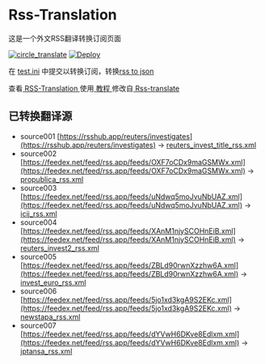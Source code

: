 # Rss-Translation

这是一个外文RSS翻译转换订阅页面 

[![circle_translate](https://github.com/maomao52/Rss-Translation/actions/workflows/circle_translate.yml/badge.svg)](https://github.com/maomao52/Rss-Translation/actions/workflows/circle_translate.yml)
[![Deploy](https://github.com/maomao52/Rss-Translation/actions/workflows/jekyll-gh-pages.yml/badge.svg)](https://github.com/maomao52/Rss-Translation/actions/workflows/jekyll-gh-pages.yml)

在 [test.ini](https://github.com/maomao52/Rss-Translation/blob/main/test.ini) 中提交以转换订阅，转换[rss to json](https://rss2json.com/)

查看[ RSS-Translation ](https://maomao52.github.io/RSS-Translation)使用[ 教程 ](https://www.tjsky.net/tutorial/644)修改自[ Rss-translate ](https://github.com/rcy1314/Rss-Translation/)

## 已转换翻译源

 - source001 [https://rsshub.app/reuters/investigates](https://rsshub.app/reuters/investigates) -> [reuters_invest_title_rss.xml](rss/reuters_invest_title_rss.xml)
 - source002 [https://feedex.net/feed/rss.app/feeds/OXF7oCDx9maGSMWx.xml](https://feedex.net/feed/rss.app/feeds/OXF7oCDx9maGSMWx.xml) -> [propublica_rss.xml](rss/propublica_rss.xml)
 - source003 [https://feedex.net/feed/rss.app/feeds/uNdwq5moJvuNbUAZ.xml](https://feedex.net/feed/rss.app/feeds/uNdwq5moJvuNbUAZ.xml) -> [icij_rss.xml](rss/icij_rss.xml)
 - source004 [https://feedex.net/feed/rss.app/feeds/XAnM1njySCOHnEiB.xml](https://feedex.net/feed/rss.app/feeds/XAnM1njySCOHnEiB.xml) -> [reuters_invest2_rss.xml](rss/reuters_invest2_rss.xml)
 - source005 [https://feedex.net/feed/rss.app/feeds/ZBLd90rwnXzzhw6A.xml](https://feedex.net/feed/rss.app/feeds/ZBLd90rwnXzzhw6A.xml) -> [invest_euro_rss.xml](rss/invest_euro_rss.xml)
 - source006 [https://feedex.net/feed/rss.app/feeds/5jo1xd3kgA9S2EKc.xml](https://feedex.net/feed/rss.app/feeds/5jo1xd3kgA9S2EKc.xml) -> [newstapa_rss.xml](rss/newstapa_rss.xml)
 - source007 [https://feedex.net/feed/rss.app/feeds/dYVwH6DKve8Edlxm.xml](https://feedex.net/feed/rss.app/feeds/dYVwH6DKve8Edlxm.xml) -> [jptansa_rss.xml](rss/jptansa_rss.xml)
